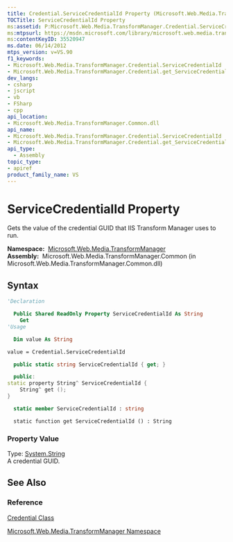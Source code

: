 ```yaml
---
title: Credential.ServiceCredentialId Property (Microsoft.Web.Media.TransformManager)
TOCTitle: ServiceCredentialId Property
ms:assetid: P:Microsoft.Web.Media.TransformManager.Credential.ServiceCredentialId
ms:mtpsurl: https://msdn.microsoft.com/library/microsoft.web.media.transformmanager.credential.servicecredentialid(v=VS.90)
ms:contentKeyID: 35520947
ms.date: 06/14/2012
mtps_version: v=VS.90
f1_keywords:
- Microsoft.Web.Media.TransformManager.Credential.ServiceCredentialId
- Microsoft.Web.Media.TransformManager.Credential.get_ServiceCredentialId
dev_langs:
- csharp
- jscript
- vb
- FSharp
- cpp
api_location:
- Microsoft.Web.Media.TransformManager.Common.dll
api_name:
- Microsoft.Web.Media.TransformManager.Credential.ServiceCredentialId
- Microsoft.Web.Media.TransformManager.Credential.get_ServiceCredentialId
api_type:
  - Assembly
topic_type:
- apiref
product_family_name: VS
---
```


# ServiceCredentialId Property

Gets the value of the credential GUID that IIS Transform Manager uses to run.

**Namespace:**  [Microsoft.Web.Media.TransformManager](microsoft-web-media-transformmanager-namespace.md)  
**Assembly:**  Microsoft.Web.Media.TransformManager.Common (in Microsoft.Web.Media.TransformManager.Common.dll)

## Syntax

```vb
'Declaration

  Public Shared ReadOnly Property ServiceCredentialId As String
    Get
'Usage

  Dim value As String

value = Credential.ServiceCredentialId
```

```csharp
  public static string ServiceCredentialId { get; }
```

```cpp
  public:
static property String^ ServiceCredentialId {
    String^ get ();
}
```

``` fsharp
  static member ServiceCredentialId : string
```

```jscript
  static function get ServiceCredentialId () : String
```

### Property Value

Type: [System.String](https://msdn.microsoft.com/library/s1wwdcbf)  
A credential GUID.  

## See Also

### Reference

[Credential Class](credential-class-microsoft-web-media-transformmanager.md)

[Microsoft.Web.Media.TransformManager Namespace](microsoft-web-media-transformmanager-namespace.md)
